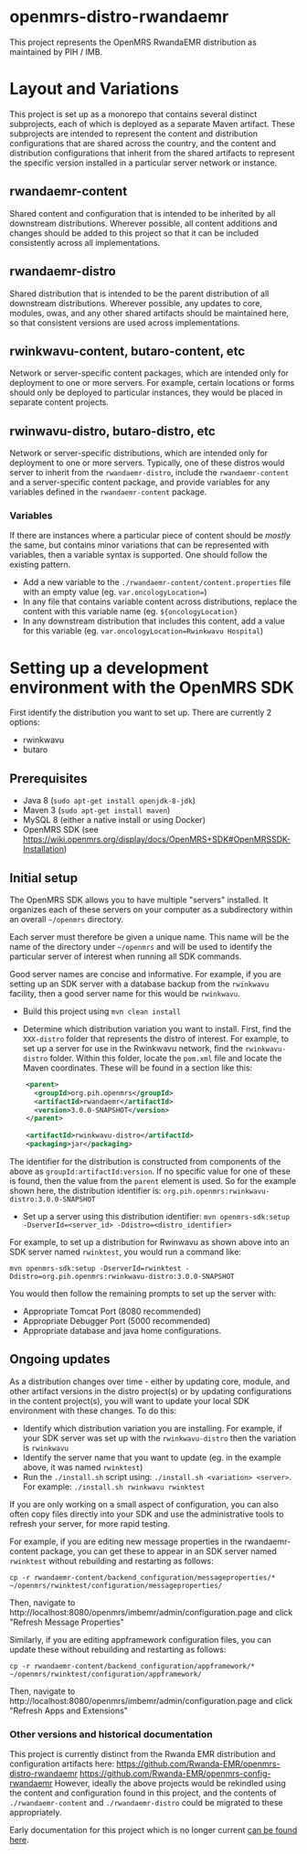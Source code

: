 openmrs-distro-rwandaemr
==========================

This project represents the OpenMRS RwandaEMR distribution as maintained by PIH / IMB.

# Layout and Variations

This project is set up as a monorepo that contains several distinct subprojects, each of which is deployed as a 
separate Maven artifact.  These subprojects are intended to represent the content and distribution configurations that
are shared across the country, and the content and distribution configurations that inherit from the shared artifacts
to represent the specific version installed in a particular server network or instance.

## rwandaemr-content

Shared content and configuration that is intended to be inherited by all downstream distributions.  Wherever possible,
all content additions and changes should be added to this project so that it can be included consistently across 
all implementations.

## rwandaemr-distro

Shared distribution that is intended to be the parent distribution of all downstream distributions.  Wherever possible,
any updates to core, modules, owas, and any other shared artifacts should be maintained here, so that consistent versions
are used across implementations.

## rwinkwavu-content, butaro-content, etc

Network or server-specific content packages, which are intended only for deployment to one or more servers.  For example,
certain locations or forms should only be deployed to particular instances, they would be placed in separate content projects.

## rwinwavu-distro, butaro-distro, etc

Network or server-specific distributions, which are intended only for deployment to one or more servers.
Typically, one of these distros would server to inherit from the `rwandaemr-distro`, include the `rwandaemr-content`
and a server-specific content package, and provide variables for any variables defined in the `rwandaemr-content` package.

### Variables

If there are instances where a particular piece of content should be _mostly_ the same, but contains minor variations that
can be represented with variables, then a variable syntax is supported.  One should follow the existing pattern.

* Add a new variable to the `./rwandaemr-content/content.properties` file with an empty value (eg. `var.oncologyLocation=`)
* In any file that contains variable content across distributions, replace the content with this variable name (eg. `${oncologyLocation}`
* In any downstream distribution that includes this content, add a value for this variable (eg. `var.oncologyLocation=Rwinkwavu Hospital`)

# Setting up a development environment with the OpenMRS SDK

First identify the distribution you want to set up.  There are currently 2 options:

* rwinkwavu
* butaro

## Prerequisites

* Java 8 (`sudo apt-get install openjdk-8-jdk`)
* Maven 3 (`sudo apt-get install maven`)
* MySQL 8 (either a native install or using Docker)
* OpenMRS SDK (see https://wiki.openmrs.org/display/docs/OpenMRS+SDK#OpenMRSSDK-Installation)

## Initial setup

The OpenMRS SDK allows you to have multiple "servers" installed.  It organizes each of these servers on your computer
as a subdirectory within an overall `~/openmrs` directory.

Each server must therefore be given a unique name.  This name will be the name of the directory under `~/openmrs` and 
will be used to identify the particular server of interest when running all SDK commands.

Good server names are concise and informative.  For example, if you are setting up an SDK server with a database backup from the
`rwinkwavu` facility, then a good server name for this would be `rwinkwavu`.

* Build this project using `mvn clean install`

* Determine which distribution variation you want to install.  First, find the `XXX-distro` folder that represents the
distro of interest.  For example, to set up a server for use in the Rwinkwavu network, find the `rwinkwavu-distro` folder.
Within this folder, locate the `pom.xml` file and locate the Maven coordinates.  These will be found in a section like this:

```xml
    <parent>
      <groupId>org.pih.openmrs</groupId>
      <artifactId>rwandaemr</artifactId>
      <version>3.0.0-SNAPSHOT</version>
    </parent>
    
    <artifactId>rwinkwavu-distro</artifactId>
    <packaging>jar</packaging>
```

The identifier for the distribution is constructed from components of the above as `groupId:artifactId:version`.
If no specific value for one of these is found, then the value from the `parent` element is used.  So for the example
shown here, the distribution identifier is:  `org.pih.openmrs:rwinkwavu-distro:3.0.0-SNAPSHOT`

* Set up a server using this distribution identifier:  `mvn openmrs-sdk:setup -DserverId=<server_id> -Ddistro=<distro_identifier>`

For example, to set up a distribution for Rwinwavu as shown above into an SDK server named `rwinktest`, you would run a command like:

```mvn openmrs-sdk:setup -DserverId=rwinktest -Ddistro=org.pih.openmrs:rwinkwavu-distro:3.0.0-SNAPSHOT```

You would then follow the remaining prompts to set up the server with:
* Appropriate Tomcat Port (8080 recommended)
* Appropriate Debugger Port (5000 recommended)
* Appropriate database and java home configurations.

## Ongoing updates

As a distribution changes over time - either by updating core, module, and other artifact versions in the distro project(s)
or by updating configurations in the content project(s), you will want to update your local SDK environment with these changes.
To do this:

* Identify which distribution variation you are installing.  For example, if your SDK server was set up with the `rwinkwavu-distro` then the variation is `rwinkwavu`
* Identify the server name that you want to update (eg. in the example above, it was named `rwinktest`)
* Run the `./install.sh` script using:  `./install.sh <variation> <server>`.  For example:  `./install.sh rwinkwavu rwinktest`

If you are only working on a small aspect of configuration, you can also often copy files directly into your SDK and use 
the administrative tools to refresh your server, for more rapid testing.  

For example, if you are editing new message properties in the rwandaemr-content package, you can get these to appear 
in an SDK server named `rwinktest` without rebuilding and restarting as follows:

```
cp -r rwandaemr-content/backend_configuration/messageproperties/* ~/openmrs/rwinktest/configuration/messageproperties/
```

Then, navigate to http://localhost:8080/openmrs/imbemr/admin/configuration.page and click "Refresh Message Properties"

Similarly, if you are editing appframework configuration files, you can update these without rebuilding and restarting as follows:

`cp -r rwandaemr-content/backend_configuration/appframework/* ~/openmrs/rwinktest/configuration/appframework/`

Then, navigate to http://localhost:8080/openmrs/imbemr/admin/configuration.page and click "Refresh Apps and Extensions"

### Other versions and historical documentation

This project is currently distinct from the Rwanda EMR distribution and configuration artifacts here:
https://github.com/Rwanda-EMR/openmrs-distro-rwandaemr
https://github.com/Rwanda-EMR/openmrs-config-rwandaemr
However, ideally the above projects would be rekindled using the content and configuration found in this project, and
the contents of `./rwandaemr-content` and `./rwandaemr-distro` could be migrated to these appropriately.

Early documentation for this project which is no longer current [can be found here](https://github.com/PIH/openmrs-distro-rwandaemr/wiki).
